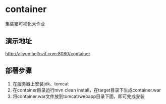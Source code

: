 # container
集装箱可视化大作业

## 演示地址
http://aliyun.hellozjf.com:8080/container

## 部署步骤
1. 在服务器上安装jdk、tomcat
2. 在container目录运行mvn clean install，在target目录下生成container.war
3. 将container.war文件放到tomcat/webapp目录下面，即可完成安装